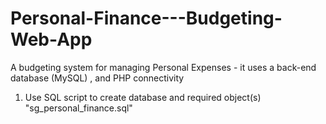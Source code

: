 # Personal-Finance---Budgeting-Web-App
A budgeting system for managing Personal Expenses - it uses a back-end database (MySQL) , and PHP connectivity
1. Use SQL script to create database and required object(s) "sg_personal_finance.sql" 
